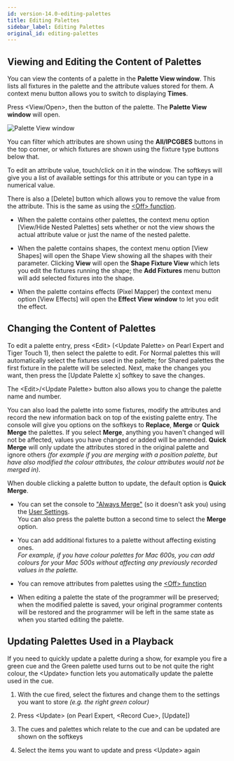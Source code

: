 ```yaml
---
id: version-14.0-editing-palettes
title: Editing Palettes
sidebar_label: Editing Palettes
original_id: editing-palettes
---
```


Viewing and Editing the Content of Palettes
-------------------------------------------

You can view the contents of a palette in the **Palette View window**. This
lists all fixtures in the palette and the attribute values stored for
them. A context menu button allows you to switch to displaying **Times**.

Press \<View/Open\>, then the button of the palette. The **Palette View
window** will open.

![Palette View window](/docs/images/Palette-View-window.png)

You can filter which attributes are shown using the **All/IPCGBES** buttons
in the top corner, or which fixtures are shown using the fixture type
buttons below that.

To edit an attribute value, touch/click on it in the window. The
softkeys will give you a list of available settings for this attribute
or you can type in a numerical value.

There is also a \[Delete\] button which allows you to remove the value
from the attribute. This is the same as using the
[\<Off\> function](../cues/editing-cues.md#removing-attributes-from-cues-using-off).

-   When the palette contains other palettes, the context menu option
    \[View/Hide Nested Palettes\] sets whether or not the view shows the
    actual attribute value or just the name of the nested palette.

-   When the palette contains shapes, the context menu option \[View
    Shapes\] will open the Shape View showing all the shapes with their
    parameter. Clicking **View** will open the **Shape Fixture View** which lets
    you edit the fixtures running the shape; the **Add Fixtures** menu
    button will add selected fixtures into the shape.

-   When the palette contains effects (Pixel Mapper) the context menu
    option \[View Effects\] will open the **Effect View window** to let you
    edit the effect.

Changing the Content of Palettes
--------------------------------

To edit a palette entry, press \<Edit\> (\<Update Palette\> on Pearl
Expert and Tiger Touch 1), then select the palette to edit. For Normal
palettes this will automatically select the fixtures used in the
palette; for Shared palettes the first fixture in the palette will be
selected. Next, make the changes you want, then press the \[Update
Palette x\] softkey to save the changes.

The \<Edit\>/\<Update Palette\> button also allows you to change the
palette name and number.

You can also load the palette into some fixtures, modify the attributes
and record the new information back on top of the existing palette
entry. The console will give you options on the softkeys to **Replace**,
**Merge** or **Quick Merge** the palettes. If you select **Merge**, anything you
haven't changed will not be affected, values you have changed or added
will be amended. **Quick Merge** will only update the attributes stored in
the original palette and ignore others *(for example if you are merging
with a position palette, but have also modified the colour attributes,
the colour attributes would not be merged in)*.

When double clicking a palette button to update, the default option is
**Quick Merge**.

-   You can set the console to 
    ["Always Merge"](../system-settings/user-settings.md#prompt-replace)
    (so it doesn't ask you) using the 
    [User Settings](../system-settings/user-settings.md).\
    You can also press the palette button a second time to select the
    **Merge** option.

-   You can add additional fixtures to a palette without affecting
    existing ones.\
    *For example, if you have colour palettes for Mac
    600s, you can add colours for your Mac 500s without affecting any
    previously recorded values in the palette.*

-   You can remove attributes from palettes using the
    [\<Off\> function](../cues/editing-cues.md#removing-attributes-from-cues-using-off)

-   When editing a palette the state of the programmer will be
    preserved; when the modified palette is saved, your original
    programmer contents will be restored and the programmer will be left
    in the same state as when you started editing the palette.

Updating Palettes Used in a Playback
------------------------------------

If you need to quickly update a palette during a show, for example you
fire a green cue and the Green palette used turns out to be not quite
the right colour, the \<Update\> function lets you automatically update the
palette used in the cue.

1. With the cue fired, select the fixtures and change them to the
settings you want to store *(e.g. the right green colour)*

2. Press \<Update\> (on Pearl Expert, \<Record Cue\>, \[Update\])

3. The cues and palettes which relate to the cue and can be updated are
shown on the softkeys

4. Select the items you want to update and press \<Update\> again